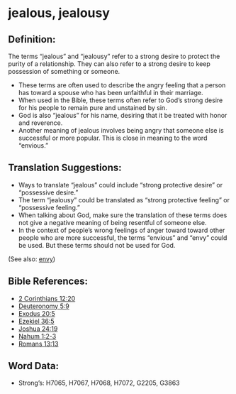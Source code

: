 # jealous, jealousy

## Definition:

The terms “jealous” and “jealousy” refer to a strong desire to protect the purity of a relationship. They can also refer to a strong desire to keep possession of something or someone.

* These terms are often used to describe the angry feeling that a person has toward a spouse who has been unfaithful in their marriage.
* When used in the Bible, these terms often refer to God’s strong desire for his people to remain pure and unstained by sin.
* God is also “jealous” for his name, desiring that it be treated with honor and reverence.
* Another meaning of jealous involves being angry that someone else is successful or more popular. This is close in meaning to the word “envious.”

## Translation Suggestions:

* Ways to translate “jealous” could include “strong protective desire” or “possessive desire.”
* The term “jealousy” could be translated as “strong protective feeling” or “possessive feeling.”
* When talking about God, make sure the translation of these terms does not give a negative meaning of being resentful of someone else.
* In the context of people’s wrong feelings of anger toward toward other people who are more successful, the terms “envious” and “envy” could be used. But these terms should not be used for God.

(See also: [envy](../other/envy.md))

## Bible References:

* [2 Corinthians 12:20](rc://en/tn/help/2co/12/20)
* [Deuteronomy 5:9](rc://en/tn/help/deu/05/09)
* [Exodus 20:5](rc://en/tn/help/exo/20/05)
* [Ezekiel 36:5](rc://en/tn/help/ezk/36/05)
* [Joshua 24:19](rc://en/tn/help/jos/24/19)
* [Nahum 1:2-3](rc://en/tn/help/nam/01/02)
* [Romans 13:13](rc://en/tn/help/rom/13/13)

## Word Data:

* Strong’s: H7065, H7067, H7068, H7072, G2205, G3863
